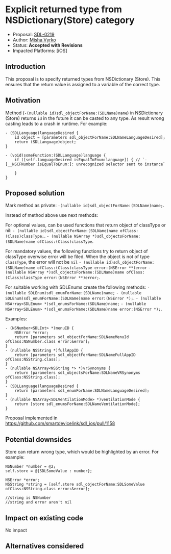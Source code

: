 # Explicit returned type from NSDictionary(Store) category

* Proposal: [SDL-0219](0219-ios-check-type.md)
* Author: [Misha Vyrko](https://github.com/mvyrko)
* Status: **Accepted with Revisions**
* Impacted Platforms: [iOS]

## Introduction

This proposal is to specify returned types from NSDictionary (Store).
This ensures that the return value is assigned to a variable of the correct type. 

## Motivation

Method (`-(nullable id)sdl_objectForName:(SDLName)name`) in NSDictionary (Store) returns `id` in the future it can be casted to any type.
As result wrong casting leads to a crash in runtime.
For example:
````
- (SDLLanguage)languageDesired {
    id object = [parameters sdl_objectForName:SDLNameLanguageDesired];
    return (SDLLanguage)object;
} 

- (void)someFunction:(SDLLanguage)language {
    if ([self.languageDesired isEqualToEnum:language]) { // `-[__NSCFNumber isEqualToEnum:]: unrecognized selector sent to instance`
        
    }
}
````

## Proposed solution

Mark method as private:
`-(nullable id)sdl_objectForName:(SDLName)name;`. 

Instead of method above use next methods:

For optional values, can be used functions that return object of classType or nil:
`- (nullable id)sdl_objectForName:(SDLName)name ofClass:(Class)classType;`.
`- (nullable NSArray *)sdl_objectsForName:(SDLName)name ofClass:(Class)classType`.

For mandatory values, the following functions try to return object of classType overwise error will be filed. 
When the object is not of type `classType`, the error will not be `nil`
`- (nullable id)sdl_objectForName:(SDLName)name ofClass:(Class)classType error:(NSError **)error`
`- (nullable NSArray *)sdl_objectsForName:(SDLName)name ofClass:(Class)classType error:(NSError **)error;`.

For suitable working with SDLEnums create the following methods:
`- (nullable SDLEnum)sdl_enumForName:(SDLName)name;`
`- (nullable SDLEnum)sdl_enumForName:(SDLName)name error:(NSError *);`.
`- (nullable NSArray<SDLEnum> *)sdl_enumsForName:(SDLName)name;`
`- (nullable NSArray<SDLEnum> *)sdl_enumsForName:(SDLName)name error:(NSError *);`.


Examples:
~~~~
- (NSNumber<SDLInt> *)menuID {
    NSError *error;
    return [parameters sdl_objectForName:SDLNameMenuId ofClass:NSNumber.class error:&error];
}
- (nullable NSString *)fullAppID {
    return [parameters sdl_objectForName:SDLNameFullAppID ofClass:NSString.class];
}
- (nullable NSArray<NSString *> *)vrSynonyms {
    return [parameters sdl_objectsForName:SDLNameVRSynonyms ofClass:NSString.class];
}
- (SDLLanguage)languageDesired {
    return [parameters sdl_enumForName:SDLNameLanguageDesired];
}
- (nullable NSArray<SDLVentilationMode> *)ventilationMode {
    return [store sdl_enumsForName:SDLNameVentilationMode];
}
~~~~

Proposal implemented in https://github.com/smartdevicelink/sdl_ios/pull/1158

## Potential downsides

Store can return wrong type, which would be highlighted by an error.
For example: 
````
NSNumber *number = @2;
self.store = @{SDLSomeValue : number};

NSError *error;
NSString *string = [self.store sdl_objectForName:SDLSomeValue ofClass:NSString.class error:&error]; 

//string is NSNumber
//string and error aren't nil
````

## Impact on existing code

No impact

## Alternatives considered
